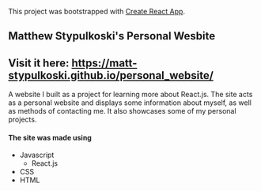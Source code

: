 This project was bootstrapped with [Create React App](https://github.com/facebook/create-react-app).

Matthew Stypulkoski's Personal Wesbite
------------

## Visit it here: https://matt-stypulkoski.github.io/personal_website/

A website I built as a project for learning more about React.js. The site acts as a personal website and displays some information about myself, as well as methods of contacting me. It also showcases some of my personal projects. 

#### The site was made using
- Javascript
    - React.js
- CSS
- HTML
